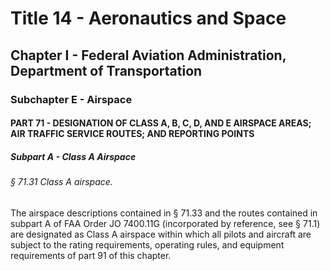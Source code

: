 
# Title 14 - Aeronautics and Space
## Chapter I - Federal Aviation Administration, Department of Transportation
### Subchapter E - Airspace
#### PART 71 - DESIGNATION OF CLASS A, B, C, D, AND E AIRSPACE AREAS; AIR TRAFFIC SERVICE ROUTES; AND REPORTING POINTS
##### Subpart A - Class A Airspace
###### § 71.31 Class A airspace.

The airspace descriptions contained in § 71.33 and the routes contained in subpart A of FAA Order JO 7400.11G (incorporated by reference, see § 71.1) are designated as Class A airspace within which all pilots and aircraft are subject to the rating requirements, operating rules, and equipment requirements of part 91 of this chapter.
